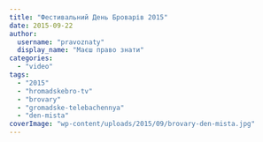 ```yaml
---
title: "Фестивальний День Броварів 2015"
date: 2015-09-22
author: 
  username: "pravoznaty"
  display_name: "Маєш право знати"
categories: 
  - "video"
tags: 
  - "2015"
  - "hromadskebro-tv"
  - "brovary"
  - "gromadske-telebachennya"
  - "den-mista"
coverImage: "wp-content/uploads/2015/09/brovary-den-mista.jpg"
---
```



